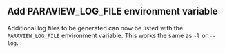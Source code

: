 ## Add PARAVIEW_LOG_FILE environment variable
Additional log files to be generated can now be listed with the `PARAVIEW_LOG_FILE` environment variable.
This works the same as `-l` or `--log`.

